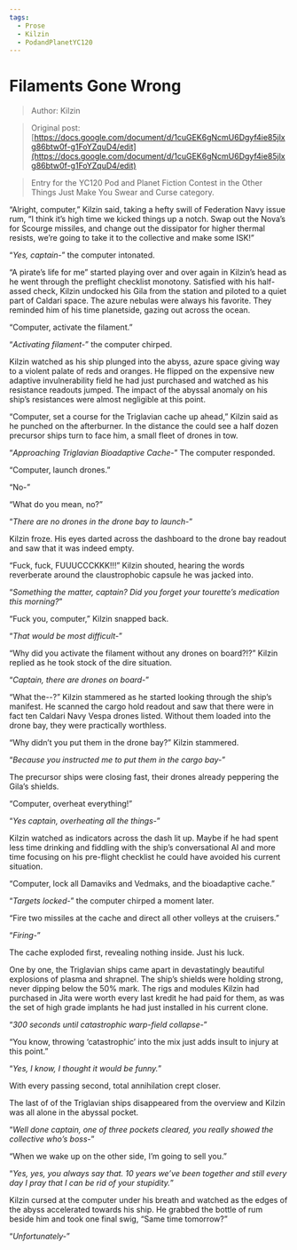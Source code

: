 ```yaml
---
tags:
  - Prose
  - Kilzin
  - PodandPlanetYC120
---
```


# Filaments Gone Wrong

> Author: Kilzin

> Original post: [https://docs.google.com/document/d/1cuGEK6gNcmU6Dgyf4ie85jlxg86btw0f-g1FoYZquD4/edit](https://docs.google.com/document/d/1cuGEK6gNcmU6Dgyf4ie85jlxg86btw0f-g1FoYZquD4/edit)

> Entry for the YC120 Pod and Planet Fiction Contest in the Other Things Just Make You Swear and Curse category.


“Alright, computer,” Kilzin said, taking a hefty swill of Federation Navy issue rum, “I think it’s high time we kicked things up a notch. Swap out the Nova’s for Scourge missiles, and change out the dissipator for higher thermal resists, we’re going to take it to the collective and make some ISK!”

“*Yes, captain-*” the computer intonated.

“A pirate’s life for me” started playing over and over again in Kilzin’s head as he went through the preflight checklist monotony. Satisfied with his half-assed check, Kilzin undocked his Gila from the station and piloted to a quiet part of Caldari space. The azure nebulas were always his favorite. They reminded him of his time planetside, gazing out across the ocean.

“Computer, activate the filament.”

“*Activating filament-*” the computer chirped.

Kilzin watched as his ship plunged into the abyss, azure space giving way to a violent palate of reds and oranges. He flipped on the expensive new adaptive invulnerability field he had just purchased and watched as his resistance readouts jumped. The impact of the abyssal anomaly on his ship’s resistances were almost negligible at this point.

“Computer, set a course for the Triglavian cache up ahead,” Kilzin said as he punched on the afterburner. In the distance the could see a half dozen precursor ships turn to face him, a small fleet of drones in tow.

“*Approaching Triglavian Bioadaptive Cache-*” The computer responded.

“Computer, launch drones.”

“No-”

“What do you mean, no?”

“*There are no drones in the drone bay to launch-*”

Kilzin froze. His eyes darted across the dashboard to the drone bay readout and saw that it was indeed empty.

“Fuck, fuck, FUUUCCCKKK!!!” Kilzin shouted, hearing the words reverberate around the claustrophobic capsule he was jacked into.

“*Something the matter, captain? Did you forget your tourette’s medication this morning?*”

“Fuck you, computer,” Kilzin snapped back.

“*That would be most difficult-*”

“Why did you activate the filament without any drones on board?!?” Kilzin replied as he took stock of the dire situation. 

“*Captain, there are drones on board-*”

“What the--?” Kilzin stammered as he started looking through the ship’s manifest. He scanned the cargo hold readout and saw that there were in fact ten Caldari Navy Vespa drones listed. Without them loaded into the drone bay, they were practically worthless.

“Why didn’t you put them in the drone bay?” Kilzin stammered.

“*Because you instructed me to put them in the cargo bay-*”

The precursor ships were closing fast, their drones already peppering the Gila’s shields.

“Computer, overheat everything!”

“*Yes captain, overheating all the things-*”

Kilzin watched as indicators across the dash lit up. Maybe if he had spent less time drinking and fiddling with the ship’s conversational AI and more time focusing on his pre-flight checklist he could have avoided his current situation.

“Computer, lock all Damaviks and Vedmaks, and the bioadaptive cache.”

“*Targets locked-*” the computer chirped a moment later.

“Fire two missiles at the cache and direct all other volleys at the cruisers.”

“*Firing-*”

The cache exploded first, revealing nothing inside. Just his luck. 

One by one, the Triglavian ships came apart in devastatingly beautiful explosions of plasma and shrapnel. The ship’s shields were holding strong, never dipping below the 50% mark. The rigs and modules Kilzin had purchased in Jita were worth every last kredit he had paid for them, as was the set of high grade implants he had just installed in his current clone.

“*300 seconds until catastrophic warp-field collapse-*”

“You know, throwing ‘catastrophic’ into the mix just adds insult to injury at this point.”

“*Yes, I know, I thought it would be funny.*”

With every passing second, total annihilation crept closer.

The last of of the Triglavian ships disappeared from the overview and Kilzin was all alone in the abyssal pocket.

“*Well done captain, one of three pockets cleared, you really showed the collective who’s boss-*”

“When we wake up on the other side, I’m going to sell you.”

“*Yes, yes, you always say that. 10 years we’ve been together and still every day I pray that I can be rid of your stupidity.*”

Kilzin cursed at the computer under his breath and watched as the edges of the abyss accelerated towards his ship. He grabbed the bottle of rum beside him and took one final swig, “Same time tomorrow?”

“*Unfortunately-*”
